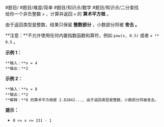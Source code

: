 #题目/ #题目/难度/简单 #题目/知识点/数学 #题目/知识点/二分查找  
给你一个非负整数 `x` ，计算并返回 `x` 的 **算术平方根** 。

由于返回类型是整数，结果只保留 **整数部分** ，小数部分将被 **舍去 。**

**注意：**不允许使用任何内置指数函数和算符，例如 `pow(x, 0.5)` 或者 `x ** 0.5` 。

**示例 1：**
```
**输入：**x = 4
**输出：**2
```

**示例 2：**
```
**输入：**x = 8
**输出：**2
**解释：**8 的算术平方根是 2.82842..., 由于返回类型是整数，小数部分将被舍去。
```

**提示：**

- `0 <= x <= 231 - 1`